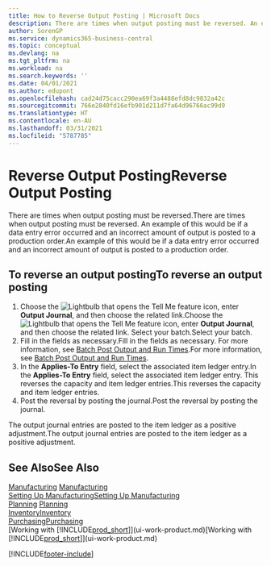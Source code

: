 ```yaml
---
title: How to Reverse Output Posting | Microsoft Docs
description: There are times when output posting must be reversed. An example of this would be if a data entry error occurred and an incorrect amount of output is posted to a production order.
author: SorenGP
ms.service: dynamics365-business-central
ms.topic: conceptual
ms.devlang: na
ms.tgt_pltfrm: na
ms.workload: na
ms.search.keywords: ''
ms.date: 04/01/2021
ms.author: edupont
ms.openlocfilehash: cad24d75cacc290ea69f3a4488efd8dc9832a42c
ms.sourcegitcommit: 766e2840fd16efb901d211d7fa64d96766ac99d9
ms.translationtype: HT
ms.contentlocale: en-AU
ms.lasthandoff: 03/31/2021
ms.locfileid: "5787785"
---
```

# <a name="reverse-output-posting"></a><span data-ttu-id="0be2d-104">Reverse Output Posting</span><span class="sxs-lookup"><span data-stu-id="0be2d-104">Reverse Output Posting</span></span>
<span data-ttu-id="0be2d-105">There are times when output posting must be reversed.</span><span class="sxs-lookup"><span data-stu-id="0be2d-105">There are times when output posting must be reversed.</span></span> <span data-ttu-id="0be2d-106">An example of this would be if a data entry error occurred and an incorrect amount of output is posted to a production order.</span><span class="sxs-lookup"><span data-stu-id="0be2d-106">An example of this would be if a data entry error occurred and an incorrect amount of output is posted to a production order.</span></span>  

## <a name="to-reverse-an-output-posting"></a><span data-ttu-id="0be2d-107">To reverse an output posting</span><span class="sxs-lookup"><span data-stu-id="0be2d-107">To reverse an output posting</span></span>  
1.  <span data-ttu-id="0be2d-108">Choose the ![Lightbulb that opens the Tell Me feature](media/ui-search/search_small.png "Tell me what you want to do") icon, enter **Output Journal**, and then choose the related link.</span><span class="sxs-lookup"><span data-stu-id="0be2d-108">Choose the ![Lightbulb that opens the Tell Me feature](media/ui-search/search_small.png "Tell me what you want to do") icon, enter **Output Journal**, and then choose the related link.</span></span> <span data-ttu-id="0be2d-109">Select your batch.</span><span class="sxs-lookup"><span data-stu-id="0be2d-109">Select your batch.</span></span>  
2. <span data-ttu-id="0be2d-110">Fill in the fields as necessary.</span><span class="sxs-lookup"><span data-stu-id="0be2d-110">Fill in the fields as necessary.</span></span> <span data-ttu-id="0be2d-111">For more information, see [Batch Post Output and Run Times](production-how-to-post-output-quantity.md).</span><span class="sxs-lookup"><span data-stu-id="0be2d-111">For more information, see [Batch Post Output and Run Times](production-how-to-post-output-quantity.md).</span></span>
3.  <span data-ttu-id="0be2d-112">In the **Applies-To Entry** field, select the associated item ledger entry.</span><span class="sxs-lookup"><span data-stu-id="0be2d-112">In the **Applies-To Entry** field, select the associated item ledger entry.</span></span> <span data-ttu-id="0be2d-113">This reverses the capacity and item ledger entries.</span><span class="sxs-lookup"><span data-stu-id="0be2d-113">This reverses the capacity and item ledger entries.</span></span>  
4. <span data-ttu-id="0be2d-114">Post the reversal by posting the journal.</span><span class="sxs-lookup"><span data-stu-id="0be2d-114">Post the reversal by posting the journal.</span></span>  

<span data-ttu-id="0be2d-115">The output journal entries are posted to the item ledger as a positive adjustment.</span><span class="sxs-lookup"><span data-stu-id="0be2d-115">The output journal entries are posted to the item ledger as a positive adjustment.</span></span>  

## <a name="see-also"></a><span data-ttu-id="0be2d-116">See Also</span><span class="sxs-lookup"><span data-stu-id="0be2d-116">See Also</span></span>  
 <span data-ttu-id="0be2d-117">[Manufacturing](production-manage-manufacturing.md)  </span><span class="sxs-lookup"><span data-stu-id="0be2d-117">[Manufacturing](production-manage-manufacturing.md)  </span></span>  
 [<span data-ttu-id="0be2d-118">Setting Up Manufacturing</span><span class="sxs-lookup"><span data-stu-id="0be2d-118">Setting Up Manufacturing</span></span>](production-configure-production-processes.md)  
 <span data-ttu-id="0be2d-119">[Planning](production-planning.md)    </span><span class="sxs-lookup"><span data-stu-id="0be2d-119">[Planning](production-planning.md)    </span></span>  
 [<span data-ttu-id="0be2d-120">Inventory</span><span class="sxs-lookup"><span data-stu-id="0be2d-120">Inventory</span></span>](inventory-manage-inventory.md)  
 [<span data-ttu-id="0be2d-121">Purchasing</span><span class="sxs-lookup"><span data-stu-id="0be2d-121">Purchasing</span></span>](purchasing-manage-purchasing.md)  
 <span data-ttu-id="0be2d-122">[Working with [!INCLUDE[prod_short](includes/prod_short.md)]](ui-work-product.md)</span><span class="sxs-lookup"><span data-stu-id="0be2d-122">[Working with [!INCLUDE[prod_short](includes/prod_short.md)]](ui-work-product.md)</span></span>  


[!INCLUDE[footer-include](includes/footer-banner.md)]